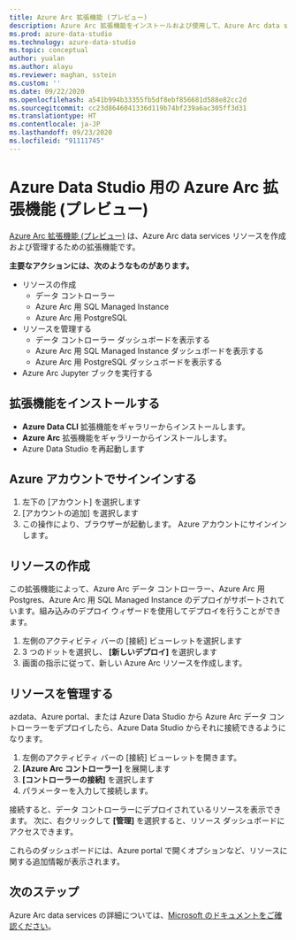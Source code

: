```yaml
---
title: Azure Arc 拡張機能 (プレビュー)
description: Azure Arc 拡張機能をインストールおよび使用して、Azure Arc data services を試す方法について説明します。
ms.prod: azure-data-studio
ms.technology: azure-data-studio
ms.topic: conceptual
author: yualan
ms.author: alayu
ms.reviewer: maghan, sstein
ms.custom: ''
ms.date: 09/22/2020
ms.openlocfilehash: a541b994b33355fb5df8ebf856681d588e82cc2d
ms.sourcegitcommit: cc23d8646041336d119b74bf239a6ac305ff3d31
ms.translationtype: HT
ms.contentlocale: ja-JP
ms.lasthandoff: 09/23/2020
ms.locfileid: "91111745"
---
```

# <a name="azure-arc-extension-for-azure-data-studio-preview"></a>Azure Data Studio 用の Azure Arc 拡張機能 (プレビュー)

[Azure Arc 拡張機能 (プレビュー)](https://aka.ms/azurearcdata-docs) は、Azure Arc data services リソースを作成および管理するための拡張機能です。

**主要なアクションには、次のようなものがあります。**
- リソースの作成
    - データ コントローラー
    - Azure Arc 用 SQL Managed Instance
    - Azure Arc 用 PostgreSQL
- リソースを管理する
    - データ コントローラー ダッシュボードを表示する
    - Azure Arc 用 SQL Managed Instance ダッシュボードを表示する
    - Azure Arc 用 PostgreSQL ダッシュボードを表示する
- Azure Arc Jupyter ブックを実行する

## <a name="install-the-extension"></a>拡張機能をインストールする
- **Azure Data CLI** 拡張機能をギャラリーからインストールします。
- **Azure Arc** 拡張機能をギャラリーからインストールします。
- Azure Data Studio を再起動します

## <a name="sign-in-with-azure-account"></a>Azure アカウントでサインインする
1. 左下の [アカウント] を選択します
1. [アカウントの追加] を選択します
1. この操作により、ブラウザーが起動します。 Azure アカウントにサインインします。

## <a name="create-a-resource"></a>リソースの作成
この拡張機能によって、Azure Arc データ コントローラー、Azure Arc 用 Postgres、Azure Arc 用 SQL Managed Instance のデプロイがサポートされています。組み込みのデプロイ ウィザードを使用してデプロイを行うことができます。

1. 左側のアクティビティ バーの [接続] ビューレットを選択します
1. 3 つのドットを選択し、 **[新しいデプロイ]** を選択します
1. 画面の指示に従って、新しい Azure Arc リソースを作成します。

## <a name="manage-a-resource"></a>リソースを管理する
azdata、Azure portal、または Azure Data Studio から Azure Arc データ コントローラーをデプロイしたら、Azure Data Studio からそれに接続できるようになります。

1. 左側のアクティビティ バーの [接続] ビューレットを開きます。
1. **[Azure Arc コントローラー]** を展開します
1. **[コントローラーの接続]** を選択します
1. パラメーターを入力して接続します。

接続すると、データ コントローラーにデプロイされているリソースを表示できます。 次に、右クリックして **[管理]** を選択すると、リソース ダッシュボードにアクセスできます。  

これらのダッシュボードには、Azure portal で開くオプションなど、リソースに関する追加情報が表示されます。

## <a name="next-steps"></a>次のステップ
Azure Arc data services の詳細については、[Microsoft のドキュメントをご確認ください](https://aka.ms/azurearcdata-docs)。
